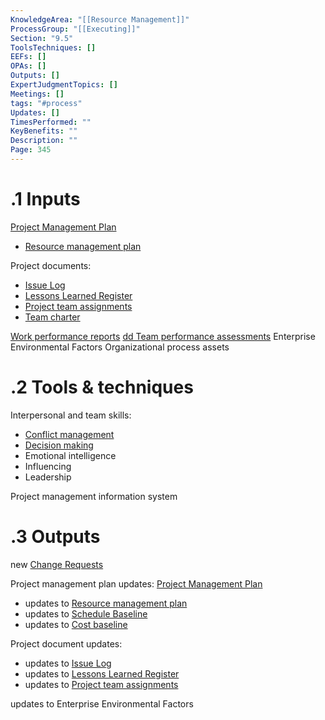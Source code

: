 ```yaml
---
KnowledgeArea: "[[Resource Management]]"
ProcessGroup: "[[Executing]]"
Section: "9.5"
ToolsTechniques: []
EEFs: []
OPAs: []
Outputs: []
ExpertJudgmentTopics: []
Meetings: []
tags: "#process"
Updates: []
TimesPerformed: ""
KeyBenefits: ""
Description: ""
Page: 345
---
```

# .1 Inputs

[Project Management Plan](Project%20Management%20Plan.md)
* [Resource management plan](Resource%20management%20plan.md)

Project documents:
* [Issue Log](Issue%20Log.md)
* [Lessons Learned Register](Lessons%20Learned%20Register.md)
* [Project team assignments](Project%20team%20assignments.md)
* [Team charter](Team%20charter.md)

[Work performance reports](Procurement%20documentation.md)
[dd Team performance assessments](Procurement%20documentation.md)
Enterprise Environmental Factors
Organizational process assets

# .2 Tools & techniques
Interpersonal and team skills:
* [Conflict management](Conflict%20management.md)
* [Decision making](Decision%20making.md)
* Emotional intelligence
* Influencing
* Leadership

Project management information system

# .3 Outputs
new [Change Requests](Change%20Requests.md)

Project management plan updates: [Project Management Plan](Project%20Management%20Plan.md)
* updates to [Resource management plan](Resource%20management%20plan.md)
* updates to [Schedule Baseline](Schedule%20Baseline.md)
* updates to [Cost baseline](Cost%20baseline.md)

Project document updates:
* updates to [Issue Log](Issue%20Log.md)
* updates to [Lessons Learned Register](Lessons%20Learned%20Register.md)
* updates to [Project team assignments](Project%20team%20assignments.md)

updates to Enterprise Environmental Factors
